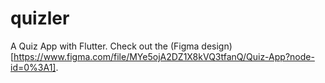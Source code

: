 # quizler
A Quiz App with Flutter.
Check out the (Figma design)[https://www.figma.com/file/MYe5ojA2DZ1X8kVQ3tfanQ/Quiz-App?node-id=0%3A1].